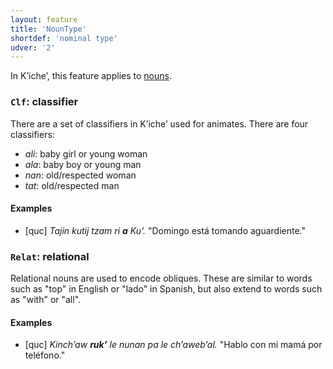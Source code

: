 ```yaml
---
layout: feature
title: 'NounType'
shortdef: 'nominal type'
udver: '2'
---
```


In Kʼicheʼ, this feature applies to [nouns](en-pos/NOUN).

### <a name="Clf">`Clf`</a>: classifier

There are a set of classifiers in Kʼicheʼ used for animates. There are four classifiers:

* _ali_: baby girl or young woman
* _ala_: baby boy or young man
* _nan_: old/respected woman
* _tat_: old/respected man

#### Examples

* [quc] _Tajin kutij tzam ri <b>a</b> Kuʼ._ "Domingo está tomando aguardiente."

### <a name="Relat">`Relat`</a>: relational

Relational nouns are used to encode obliques. These are similar to words such
as "top" in English or "lado" in Spanish, but also extend to words such as 
"with" or "all".

#### Examples

* [quc] _Kinchʼaw <b>rukʼ</b> le nunan pa le chʼawebʼal._ "Hablo con mi mamá por teléfono."
<!-- Interlanguage links updated Po 11. listopadu 2024, 20:09:50 CET -->

